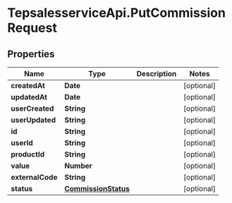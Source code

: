 # TepsalesserviceApi.PutCommissionRequest

## Properties
Name | Type | Description | Notes
------------ | ------------- | ------------- | -------------
**createdAt** | **Date** |  | [optional] 
**updatedAt** | **Date** |  | [optional] 
**userCreated** | **String** |  | [optional] 
**userUpdated** | **String** |  | [optional] 
**id** | **String** |  | [optional] 
**userId** | **String** |  | [optional] 
**productId** | **String** |  | [optional] 
**value** | **Number** |  | [optional] 
**externalCode** | **String** |  | [optional] 
**status** | [**CommissionStatus**](CommissionStatus.md) |  | [optional] 
